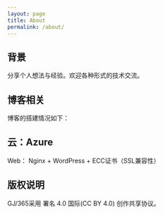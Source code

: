 ```yaml
---
layout: page
title: About
permalink: /about/
---
```


## 背景
分享个人想法与经验。欢迎各种形式的技术交流。

## 博客相关
博客的搭建情况如下：

## 云：Azure
Web： Nginx + WordPress + ECC证书（SSL兼容性）
## 版权说明
GJ/365采用 署名 4.0 国际(CC BY 4.0) 创作共享协议。